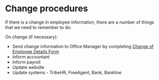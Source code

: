 # Change procedures

If there is a change in employee information, there are a number of things that we need to remember to do: 

On change (if necessary):

- Send change information to Office Manager by completing [Change of Employee Details Form](https://docs.google.com/a/pebblecode.com/document/d/1tHMGilxT_a49892ZprCtbnrvsn34s5uHxzWNXR5BcC0/edit)
- Inform accountant
- Inform payroll
- Update website
- Update systems - TribeHR, FreeAgent, Bank, Bankline
